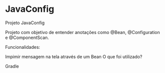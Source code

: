 # JavaConfig

Projeto JavaConfig

Projeto com objetivo de entender anotações como @Bean, @Configuration e @ComponentScan.

Funcionalidades:

Impimir mensagem na tela através de um Bean
O que foi utilizado?

Gradle
